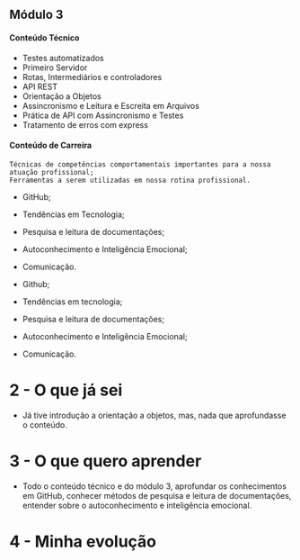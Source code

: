 ## Módulo 3

#### Conteúdo Técnico

- Testes automatizados
- Primeiro Servidor
- Rotas, Intermediários e controladores
- API REST
- Orientação a Objetos
- Assincronismo e Leitura e Escreita em Arquivos
- Prática de API com Assincronismo e Testes
- Tratamento de erros com express

#### Conteúdo de Carreira

    Técnicas de competências comportamentais importantes para a nossa atuação profissional;
    Ferramentas a serem utilizadas em nossa rotina profissional.
- GitHub;
- Tendências em Tecnologia;
- Pesquisa e leitura de documentações;
- Autoconhecimento e Inteligência Emocional;
- Comunicação.

- Github;
- Tendências em tecnologia;
- Pesquisa e leitura de documentações;
- Autoconhecimento e Inteligência Emocional;
- Comunicação.

# 2 - O que já sei

- Já tive introdução a orientação a objetos, mas, nada que aprofundasse o conteúdo.

# 3 - O que quero aprender

- Todo o conteúdo técnico e do módulo 3, aprofundar os conhecimentos em GitHub, conhecer métodos de pesquisa e leitura de documentações, entender sobre o autoconhecimento e inteligência emocional.

# 4 - Minha evolução
